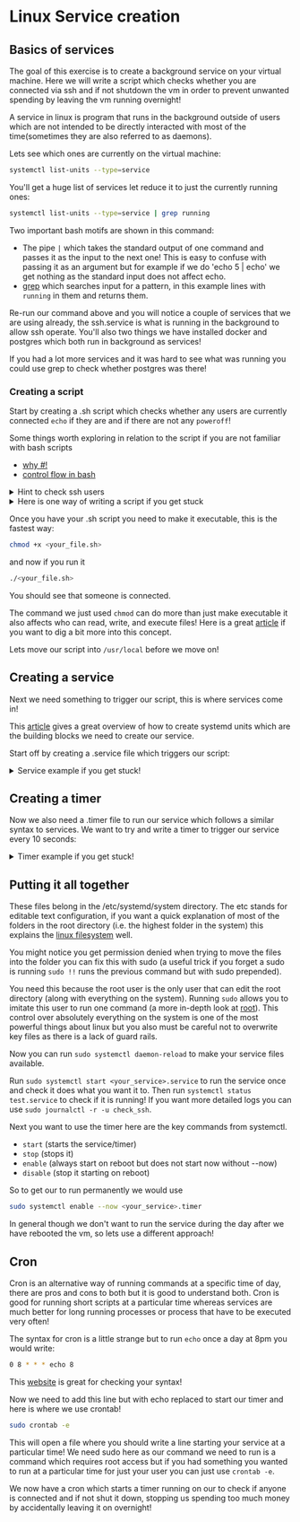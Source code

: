 # Linux Service creation

## Basics of services

The goal of this exercise is to create a background service on your virtual machine. Here we will write a script which checks whether you are connected via ssh and if not shutdown the vm in order to prevent unwanted spending by leaving the vm running overnight!

A service in linux is program that runs in the background outside of users which are not intended to be directly interacted with most of the time(sometimes they are also referred to as daemons).

Lets see which ones are currently on the virtual machine:

```bash
systemctl list-units --type=service
```

You'll get a huge list of services let reduce it to just the currently running ones:

```bash
systemctl list-units --type=service | grep running
```

Two important bash motifs are shown in this command:

- The pipe `|` which takes the standard output of one command and passes it as the input to the next one! This is easy to confuse with passing it as an argument but for example if we do 'echo 5 | echo' we get nothing as the standard input does not affect echo.
- [grep](https://www.gnu.org/software/grep/manual/grep.html) which searches input for a pattern, in this example lines with `running` in them and returns them.

Re-run our command above and you will notice a couple of services that we are using already, the ssh.service is what is running in the background to allow ssh operate. You'll also two things we have installed docker and postgres which both run in background as services!

If you had a lot more services and it was hard to see what was running you could use grep to check whether postgres was there!

### Creating a script

Start by creating a .sh script which checks whether any users are currently connected `echo` if they are and if there are not any `poweroff`!

Some things worth exploring in relation to the script if you are not familiar with bash scripts
- [why #!](https://www.linuxjournal.com/content/what-heck-hash-bang-thingy-my-bash-script)
- [control flow in bash](https://linuxcommand.org/lc3_wss0080.php)

<details>
<summary markdown='span'>Hint to check ssh users</summary>

```bash
ss | grep "tcp.*ssh"
```

</details>

<details>
<summary markdown='span'>Here is one way of writing a script if you get stuck</summary>

```bash
#!/bin/bash
connections=$(ss | grep "tcp.*ssh")
if [[ $connections ]]
then
    echo "Hey it looks like someone is connected"
else
    poweroff
fi
```
</details>

Once you have your .sh script you need to make it executable, this is the fastest way:

```bash
chmod +x <your_file.sh>
```
and now if you run it
```bash
./<your_file.sh>
```

You should see that someone is connected.

The command we just used `chmod` can do more than just make executable it also affects who can read, write, and execute files! Here is a great [article](https://www.computerhope.com/unix/uchmod.htm) if you want to dig a bit more into this concept.

Lets move our script into `/usr/local` before we move on!

## Creating a service

Next we need something to trigger our script, this is where services come in!

This [article](https://www.digitalocean.com/community/tutorials/understanding-systemd-units-and-unit-files) gives a great overview of how to create systemd units which are the building blocks we need to create our service.

Start off by creating a .service file which triggers our script:

<details>
    <summary markdown='span'>Service example if you get stuck!</summary>

```bash
[Unit]
Description=test

[Service]
ExecStart=/bin/bash /usr/local/test.sh

[Install]
WantedBy=multi-user.target
```
</details>

## Creating a timer

Now we also need a .timer file to run our service which follows a similar syntax to services. We want to try and write a timer to trigger our service every 10 seconds:

<details>
    <summary markdown='span'>Timer example if you get stuck!</summary>

```bash
[Unit]
Description=test

[Timer]
OnUnitActiveSec=10s
OnBootSec=10s

[Install]
WantedBy=timers.target
```
</details>

## Putting it all together

These files belong in the /etc/systemd/system directory. The etc stands for editable text configuration, if you want a quick explanation of most of the folders in the root directory (i.e. the highest folder in the system) this explains the [linux filesystem](https://www.youtube.com/watch?v=42iQKuQodW4) well.

You might notice you get permission denied when trying to move the files into the folder you can fix this with sudo (a useful trick if you forget a sudo is running `sudo !!` runs the previous command but with sudo prepended).

You need this because the root user is the only user that can edit the root directory (along with everything on the system). Running `sudo` allows you to imitate this user to run one command (a more in-depth look at [root](http://www.linfo.org/root.html)). This control over absolutely everything on the system is one of the most powerful things about linux but you also must be careful not to overwrite key files as there is a lack of guard rails.

Now you can run `sudo systemctl daemon-reload` to make your service files available.

Run `sudo systemctl start <your_service>.service` to run the service once and check it does what you want it to. Then run `systemctl status test.service` to check if it is running! If you want more detailed logs you can use `sudo journalctl -r -u check_ssh`.

Next you want to use the timer here are the key commands from systemctl.
- `start` (starts the service/timer)
- `stop` (stops it)
- `enable` (always start on reboot but does not start now without --now)
- `disable` (stop it starting on reboot)

So to get our to run permanently we would use
```bash
sudo systemctl enable --now <your_service>.timer
```

In general though we don't want to run the service during the day after we have rebooted the vm, so lets use a different approach!

## Cron

Cron is an alternative way of running commands at a specific time of day, there are pros and cons to both but it is good to understand both. Cron is good for running short scripts at a particular time whereas services are much better for long running processes or process that have to be executed very often!

The syntax for cron is a little strange but to run `echo` once a day at 8pm you would write:

```bash
0 8 * * * echo 8
```

This [website](https://crontab.guru/#0_8_*_*_*) is great for checking your syntax!

Now we need to add this line but with echo replaced to start our timer and here is where we use crontab!

```bash
sudo crontab -e
```

This will open a file where you should write a line starting your service at a particular time! We need sudo here as our command we need to run is a command which requires root access but if you had something you wanted to run at a particular time for just your user you can just use `crontab -e`.

We now have a cron which starts a timer running on our to check if anyone is connected and if not shut it down, stopping us spending too much money by accidentally leaving it on overnight!
